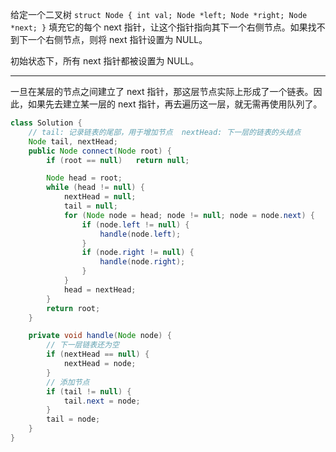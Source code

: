 给定一个二叉树
`
struct Node {
  int val;
  Node *left;
  Node *right;
  Node *next;
}
`
填充它的每个 next 指针，让这个指针指向其下一个右侧节点。如果找不到下一个右侧节点，则将 next 指针设置为 NULL。

初始状态下，所有 next 指针都被设置为 NULL。

***

一旦在某层的节点之间建立了 next 指针，那这层节点实际上形成了一个链表。因此，如果先去建立某一层的 next 指针，再去遍历这一层，就无需再使用队列了。

```Java
class Solution {
    // tail: 记录链表的尾部，用于增加节点  nextHead: 下一层的链表的头结点
    Node tail, nextHead;
    public Node connect(Node root) {
        if (root == null)   return null;

        Node head = root;
        while (head != null) {
            nextHead = null; 
            tail = null;
            for (Node node = head; node != null; node = node.next) {
                if (node.left != null) {
                    handle(node.left);
                }
                if (node.right != null) {
                    handle(node.right);
                }
            }
            head = nextHead;
        }
        return root;
    }

    private void handle(Node node) {
        // 下一层链表还为空
        if (nextHead == null) {
            nextHead = node;
        }
        // 添加节点
        if (tail != null) {
            tail.next = node;
        }
        tail = node;
    }
}
```
